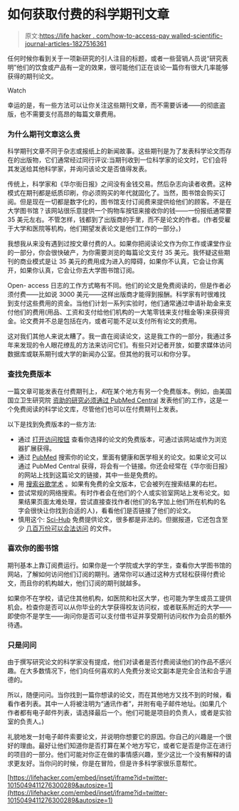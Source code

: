 # 如何获取付费的科学期刊文章

> 原文:[https://life hacker . com/how-to-access-pay walled-scientific-journal-articles-1827516361](https://lifehacker.com/how-to-access-paywalled-scientific-journal-articles-1827516361)

任何时候你看到关于一项新研究的引人注目的标题，或者一些营销人员说“研究表明”他们的饮食或产品有一定的效果，很可能他们正在谈论一篇你有很大几率能够获得的期刊论文。

Watch

幸运的是，有一些方法可以让你关注这些期刊文章，而不需要诉诸——的彻底盗版，也不需要支付高昂的每篇文章费用。

### 为什么期刊文章这么贵

科学期刊文章不同于杂志或报纸上的新闻故事。这些期刊是为了发表科学论文而存在的出版物，它们通常经过同行评议:当期刊收到一位科学家的论文时，它们会将其发送给其他科学家，并询问该论文是否值得发表。

传统上，科学家和《华尔街日报》之间没有金钱交易。然后杂志向读者收费。这种模式在期刊都是纸质印刷，你必须购买的年代就固化了。当然，图书馆会购买订阅。但是现在一切都是数字化的，图书馆支付订阅费来提供给他们的顾客。不是在大学图书馆？该网站很乐意提供一个购物车按钮来接收你的钱——一份报纸通常要 35 美元左右。不管怎样，钱都到了出版商的手里，而不是论文的作者。(作者受雇于大学和医院等机构，他们期望发表论文是他们工作的一部分。)

我想我从来没有遇到过按文章付费的人。如果你把阅读论文作为你工作或课堂作业的一部分，你会很快破产，为你需要浏览的每篇论文支付 35 美元。我怀疑这些期刊的商业模式是让 35 美元的费用成为进入的障碍，如果你不认真，它会让你离开，如果你认真，它会让你去大学图书馆订阅。

Open- access 日志的工作方式略有不同。他们的论文是免费阅读的，但是作者必须付费——比如说 3000 美元——这样出版商才能得到报酬。科学家有时很难找到支付这些费用的资金。当他们计划一系列实验时，他们通常通过申请补助金来支付他们的费用(用品、工资和支付给他们机构的一大笔零钱来支付租金等)来获得资金。论文费并不总是包括在内，或者可能不足以支付所有论文的费用。

这对我们其他人来说太糟了。我一直在阅读论文，这是我工作的一部分，我通过多年来发现的令人眼花缭乱的方法来访问它们。有些只对记者开放，如要求媒体访问数据库或联系期刊或大学的新闻办公室。但其他的我可以和你分享。

### 查找免费版本

一篇文章可能发表在付费期刊上，*和*在某个地方有另一个免费版本。例如，由美国国立卫生研究院 [资助的研究必须通过 PubMed Central](https://en.wikipedia.org/wiki/NIH_Public_Access_Policy) 发表他们的工作，这是一个免费阅读的科学论文库，尽管他们也可以在付费期刊上发表。

以下是找到免费版本的一些方法:

*   通过 [打开访问按钮](https://openaccessbutton.org/) 查看你选择的论文的免费版本，可通过该网站或作为浏览器扩展获得。
*   通过 [PubMed](https://www.ncbi.nlm.nih.gov/pubmed/) 搜索你的论文，里面有健康和医学相关的论文。如果论文可以通过 PubMed Central 获得，将会有一个链接。你还会经常在《华尔街日报》的网站上找到这篇论文的链接，其中一些是免费的。
*   用 [搜索谷歌学术](https://scholar.google.com/) 。如果有免费的全文版本，它会被列在搜索结果的右栏。
*   尝试常规的网络搜索。有时作者会在他们的个人或实验室网站上发布论文。如果结果页面太难处理，尝试直接查找作者(他们的名字加上他们所在机构的名字会很快让你找到合适的人)，看看他们是否链接了他们的论文。
*   慎用这个: [Sci-Hub](https://en.wikipedia.org/wiki/Sci-Hub) 免费提供论文，很多都是非法的。但据报道，它还包含至少 [几百万份可以合法访问](https://twitter.com/carlmalamud/status/872199693710655488) 的文件。

### 喜欢你的图书馆

期刊基本上靠订阅费运行。如果你是一个学院或大学的学生，查看你大学图书馆的网站，了解如何访问他们订阅的期刊。通常你可以通过这种方式轻松获得付费论文，而且你的机构越大，他们订阅的期刊就越多。

如果你不在学校，请记住其他机构，如医院和社区大学，也可能为学生或员工提供机会。检查你是否可以从你毕业的大学获得校友访问权，或者联系附近的大学——即使你不是学生——询问你是否可以支付借书证并享受期刊访问权作为会员的额外待遇。

### 只是问问

由于撰写研究论文的科学家没有提成，他们对读者是否付费阅读他们的作品不感兴趣。在大多数情况下，他们向任何喜欢的人免费分发论文副本是完全合法和合乎道德的。

所以，随便问问。当你找到一篇你想读的论文，而在其他地方又找不到的时候，看看作者列表。其中一人将被注明为“通讯作者”，并附有电子邮件地址。(如果几个作者都有电子邮件列表，请选择最后一个。他们可能是项目的负责人，或者是实验室的负责人。)

礼貌地发一封电子邮件索要论文，并说明你想要它的原因。你自己的兴趣是一个很好的理由。最好让他们知道你是否打算在某个地方写它，或者它是否是你正在进行的项目的一部分。他们可能对你正在做的事情感兴趣，至少这比一个没有解释的请求更友好。当你问的时候，你是在冒险，但是许多科学家很乐意帮忙。

 [https://lifehacker.com/embed/inset/iframe?id=twitter-1015049411276300289&autosize=1](https://lifehacker.com/embed/inset/iframe?id=twitter-1015049411276300289&autosize=1)